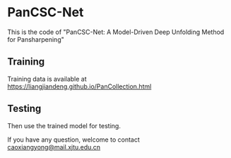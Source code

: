 # PanCSC-Net
This is the code of "PanCSC-Net: A Model-Driven Deep Unfolding Method for Pansharpening"
## Training 
Training data is available at https://liangjiandeng.github.io/PanCollection.html
## Testing
Then use the trained model for testing.

If you have any question, welcome to contact caoxiangyong@mail.xjtu.edu.cn
